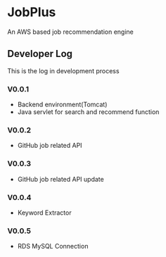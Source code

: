 # JobPlus
An AWS based job recommendation engine
## Developer Log
This is the log in development process
### V0.0.1
* Backend environment(Tomcat)
* Java servlet for search and recommend function
### V0.0.2
* GitHub job related API
### V0.0.3
* GitHub job related API update
### V0.0.4
* Keyword Extractor
### V0.0.5
* RDS MySQL Connection



